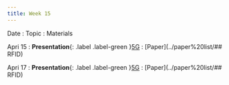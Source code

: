 ```yaml
---
title: Week 15
---
```


Date
: Topic
  : Materials

Apri 15
: **Presentation**{: .label .label-green }[5G](#)
  : [Paper](../paper%20list/## RFID)

Apri 17
: **Presentation**{: .label .label-green }[5G](#)
  : [Paper](../paper%20list/## RFID)